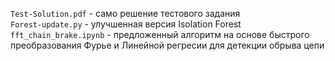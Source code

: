 `Test-Solution.pdf` - само решение тестового задания  
`Forest-update.py` - улучшенная версия Isolation Forest  
`fft_chain_brake.ipynb` - предложенный алгоритм на основе быстрого преобразования Фурье и Линейной регресии для детекции обрыва цепи
